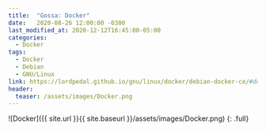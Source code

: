```yaml
---
title:  "Gossa: Docker"
date:   2020-08-26 12:00:00 -0300
last_modified_at: 2020-12-12T16:45:00-05:00
categories:
  - Docker
tags:
  - Docker
  - Debian
  - GNU/Linux
link: https://lordpedal.github.io/gnu/linux/docker/debian-docker-ce/#docker-gossa
header:
  teaser: /assets/images/Docker.png
---
```


![Docker]({{ site.url }}{{ site.baseurl }}/assets/images/Docker.png)
{: .full}
